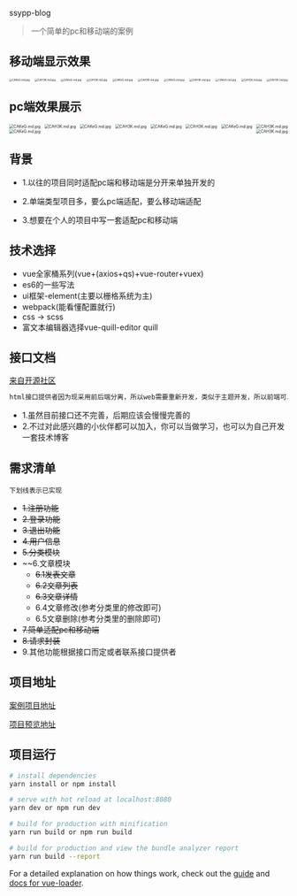 ssypp-blog

> 一个简单的pc和移动端的案例

## 移动端显示效果

<div style="display:flex;flex-wrap:wrap;justify-content: space-between;">
<img src="https://wx2.sbimg.cn/2020/07/09/CAKeG.md.jpg" alt="CAKeG.md.jpg" style="zoom:33%;" />
<img src="https://wx2.sbimg.cn/2020/07/09/CAH3K.md.jpg" alt="CAH3K.md.jpg" style="zoom:33%;" />
<img src="https://wx2.sbimg.cn/2020/07/09/CAzTI.md.jpg" alt="CAKeG.md.jpg" style="zoom:33%;" />
<img src="https://wx2.sbimg.cn/2020/07/09/CAwKR.md.jpg" alt="CAH3K.md.jpg" style="zoom:33%;" />
<img src="https://wx2.sbimg.cn/2020/07/09/CAtBa.md.jpg" alt="CAKeG.md.jpg" style="zoom:33%;" />
<img src="https://wx2.sbimg.cn/2020/07/09/CAe5M.md.jpg" alt="CAH3K.md.jpg" style="zoom:33%;" />
<img src="https://wx1.sbimg.cn/2020/07/09/CA1Uh.md.jpg" alt="CAKeG.md.jpg" style="zoom:33%;" />
<img src="https://wx1.sbimg.cn/2020/07/09/CAusn.md.jpg" alt="CAH3K.md.jpg" style="zoom:33%;" />
<img src="https://wx1.sbimg.cn/2020/07/09/CAj0k.md.jpg" alt="CAKeG.md.jpg" style="zoom:33%;" />
<img src="https://wx1.sbimg.cn/2020/07/09/CAJNj.md.jpg" alt="CAH3K.md.jpg" style="zoom:33%;" />
<img src="https://wx1.sbimg.cn/2020/07/09/CAsqN.md.jpg" alt="CAH3K.md.jpg" style="zoom:33%;" />
</div>

## pc端效果展示
<div style="display:flex;flex-wrap:wrap;justify-content: space-between;">
<img src="https://wx2.sbimg.cn/2020/07/09/CAh3D.md.png" alt="CAKeG.md.jpg" style="zoom:50%;" />
<img src="https://wx2.sbimg.cn/2020/07/09/CAdTe.md.png" alt="CAH3K.md.jpg" style="zoom:50%;" />
<img src="https://wx2.sbimg.cn/2020/07/09/CARB6.md.png" alt="CAKeG.md.jpg" style="zoom:50%;" />
<img src="https://wx2.sbimg.cn/2020/07/09/CAB47.md.png" alt="CAH3K.md.jpg" style="zoom:50%;" />
<img src="https://wx1.sbimg.cn/2020/07/09/CAQvV.md.png" alt="CAKeG.md.jpg" style="zoom:50%;" />
<img src="https://wx1.sbimg.cn/2020/07/09/CAGsA.md.png" alt="CAH3K.md.jpg" style="zoom:50%;" />
<img src="https://wx1.sbimg.cn/2020/07/09/CA9kY.md.png" alt="CAKeG.md.jpg" style="zoom:50%;" />
<img src="https://wx1.sbimg.cn/2020/07/09/CA3N4.md.png" alt="CAH3K.md.jpg" style="zoom:50%;" />
<img src="https://wx1.sbimg.cn/2020/07/09/CAoqd.md.png" alt="CAKeG.md.jpg" style="zoom:50%;" />
<img src="https://wx1.sbimg.cn/2020/07/09/CAGsA.md.png" alt="CAH3K.md.jpg" style="zoom:50%;" />
</div>	



## 背景

+ 1.以往的项目同时适配pc端和移动端是分开来单独开发的

+ 2.单端类型项目多，要么pc端适配，要么移动端适配

+ 3.想要在个人的项目中写一套适配pc和移动端

  

## 技术选择

+ vue全家桶系列(vue+(axios+qs)+vue-router+vuex)
+ es6的一些写法
+ ui框架-element(主要以栅格系统为主)
+ webpack(能看懂配置就行)
+ css -> scss
+ 富文本编辑器选择vue-quill-editor quill

## 接口文档

[来自开源社区](https://github.com/apiopen/LightBlogWeb)

```html
html接口提供者因为现采用前后端分离，所以web需要重新开发，类似于主题开发，所以前端可以多套
```

+ 1.虽然目前接口还不完善，后期应该会慢慢完善的
+ 2.不过对此感兴趣的小伙伴都可以加入，你可以当做学习，也可以为自己开发一套技术博客

## 需求清单
`下划线表示已实现`

+ ~~1.注册功能~~
+ ~~2.登录功能~~
+ ~~3.退出功能~~
+ ~~4.用户信息~~
+ ~~5.分类模块~~
+ ~~6.文章模块
  + ~~6.1发表文章~~
  + ~~6.2文章列表~~
  + ~~6.3文章详情~~
  + 6.4文章修改(参考分类里的修改即可)
  + 6.5文章删除(参考分类里的删除即可)
+ ~~7.简单适配pc和移动端~~
+ ~~8.请求封装~~
+ 9.其他功能根据接口而定或者联系接口提供者

## 项目地址

[案例项目地址](https://github.com/SSypp/ssypp-blog)

[项目预览地址](http://ssypp.gitee.io)

## 项目运行

``` bash
# install dependencies
yarn install or npm install

# serve with hot reload at localhost:8080
yarn dev or npm run dev

# build for production with minification
yarn run build or npm run build

# build for production and view the bundle analyzer report
yarn run build --report
```

For a detailed explanation on how things work, check out the [guide](http://vuejs-templates.github.io/webpack/) and [docs for vue-loader](http://vuejs.github.io/vue-loader).
